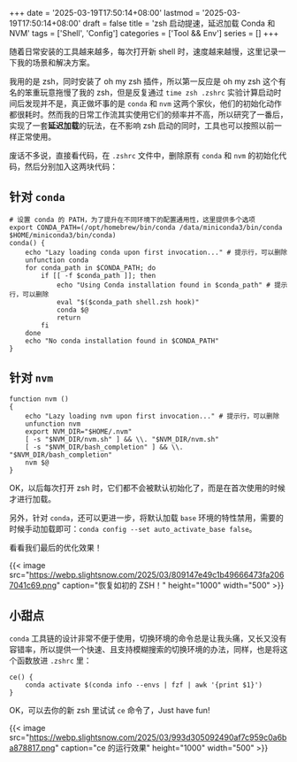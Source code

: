 +++
date = '2025-03-19T17:50:14+08:00'
lastmod = '2025-03-19T17:50:14+08:00'
draft = false
title = 'zsh 启动提速，延迟加载 Conda 和 NVM'
tags = ['Shell', 'Config']
categories = ['Tool && Env']
series = []
+++

随着日常安装的工具越来越多，每次打开新 shell 时，速度越来越慢，这里记录一下我的场景和解决方案。

我用的是 zsh，同时安装了 oh my zsh 插件，所以第一反应是 oh my zsh 这个有名的笨重玩意拖慢了我的 zsh，但是反复通过 `time zsh .zshrc` 实验计算启动时间后发现并不是，真正做坏事的是 `conda` 和 `nvm` 这两个家伙，他们的初始化动作都很耗时。然而我的日常工作流其实使用它们的频率并不高，所以研究了一番后，实现了一套**延迟加载**的玩法，在不影响 zsh 启动的同时，工具也可以按照以前一样正常使用。

废话不多说，直接看代码，在 `.zshrc` 文件中，删除原有 `conda` 和 `nvm` 的初始化代码，然后分别加入这两块代码：

## 针对 `conda`
```shell
# 设置 conda 的 PATH，为了提升在不同环境下的配置通用性，这里提供多个选项
export CONDA_PATH=(/opt/homebrew/bin/conda /data/miniconda3/bin/conda $HOME/miniconda3/bin/conda)
conda() {
    echo "Lazy loading conda upon first invocation..." # 提示行，可以删除
    unfunction conda
    for conda_path in $CONDA_PATH; do
        if [[ -f $conda_path ]]; then
            echo "Using Conda installation found in $conda_path" # 提示行，可以删除
            eval "$($conda_path shell.zsh hook)"
            conda $@
            return
        fi
    done
    echo "No conda installation found in $CONDA_PATH"
}
```

## 针对 `nvm`
```shell
function nvm ()
{
    echo "Lazy loading nvm upon first invocation..." # 提示行，可以删除
    unfunction nvm
    export NVM_DIR="$HOME/.nvm"
    [ -s "$NVM_DIR/nvm.sh" ] && \\. "$NVM_DIR/nvm.sh"
    [ -s "$NVM_DIR/bash_completion" ] && \\. "$NVM_DIR/bash_completion"
    nvm $@
}
```

OK，以后每次打开 zsh 时，它们都不会被默认初始化了，而是在首次使用的时候才进行加载。

另外，针对 `conda`，还可以更进一步，将默认加载 `base` 环境的特性禁用，需要的时候手动加载即可：`conda config --set auto_activate_base false`。

看看我们最后的优化效果！

{{< image src="https://webp.slightsnow.com/2025/03/809147e49c1b49666473fa2067041c69.png" caption="恢复如初的 ZSH！"  height="1000" width="500" >}}


## 小甜点
`conda` 工具链的设计非常不便于使用，切换环境的命令总是让我头痛，又长又没有容错率，所以提供一个快速、且支持模糊搜索的切换环境的办法，同样，也是将这个函数放进 `.zshrc` 里：
```shell
ce() {
    conda activate $(conda info --envs | fzf | awk '{print $1}')
}
```

OK，可以去你的新 zsh 里试试 `ce` 命令了，Just have fun!

{{< image src="https://webp.slightsnow.com/2025/03/993d305092490af7c959c0a6ba878817.png" caption="ce 的运行效果"  height="1000" width="500" >}}
